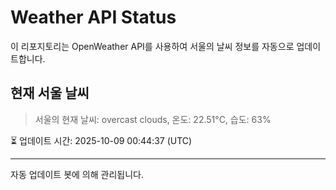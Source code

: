
# Weather API Status

이 리포지토리는 OpenWeather API를 사용하여 서울의 날씨 정보를 자동으로 업데이트합니다.

## 현재 서울 날씨
> 서울의 현재 날씨: overcast clouds, 온도: 22.51°C, 습도: 63%

⏳ 업데이트 시간: 2025-10-09 00:44:37 (UTC)

---
자동 업데이트 봇에 의해 관리됩니다.
